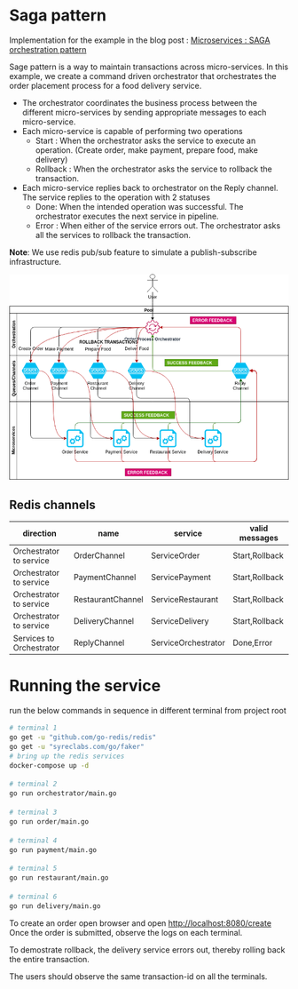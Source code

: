 # Saga pattern

Implementation for the example in the blog post : [Microservices : SAGA orchestration pattern](https://www.prakharsrivastav.com/posts/saga-orchestration-in-microservices/)


Sage pattern is a way to maintain transactions across micro-services. In this example, we create a command driven orchestrator that orchestrates the order placement process for a 
food delivery service. 

- The orchestrator coordinates the business process between the different micro-services by sending appropriate messages to each micro-service.
- Each micro-service is capable of performing two operations
    - Start : When the orchestrator asks the service to execute an operation. (Create order, make payment, prepare food, make delivery)
    - Rollback : When the orchestrator asks the service to rollback the transaction.
- Each micro-service replies back to orchestrator on the Reply channel. The service replies to the operation with 2 statuses
    - Done: When the intended operation was successful. The orchestrator executes the next service in pipeline.
    - Error : When either of the service errors out. The orchestrator asks all the services to rollback the transaction. 

**Note**: We use redis pub/sub feature to simulate a publish-subscribe infrastructure.

![](uml/saga.png)

## Redis channels
|direction  | name  | service| valid messages|
|---|---|----|---|
|  Orchestrator to service | OrderChannel | ServiceOrder| Start,Rollback|
|  Orchestrator to service | PaymentChannel  | ServicePayment | Start,Rollback|
|  Orchestrator to service | RestaurantChannel  | ServiceRestaurant | Start,Rollback|
|  Orchestrator to service | DeliveryChannel  | ServiceDelivery | Start,Rollback|
|  Services to Orchestrator | ReplyChannel  | ServiceOrchestrator | Done,Error|

# Running the service
run the below commands in sequence in different terminal from project root
```bash
# terminal 1
go get -u "github.com/go-redis/redis"
go get -u "syreclabs.com/go/faker"
# bring up the redis services
docker-compose up -d 

# terminal 2
go run orchestrator/main.go 

# terminal 3
go run order/main.go

# terminal 4
go run payment/main.go

# terminal 5
go run restaurant/main.go

# terminal 6
go run delivery/main.go
```

To create an order open browser and open [http://localhost:8080/create](http://localhost:8080/create)
Once the order is submitted, observe the logs on each terminal.

To demostrate rollback, the delivery service errors out, thereby rolling back the entire transaction.

The users should observe the same transaction-id on all the terminals.